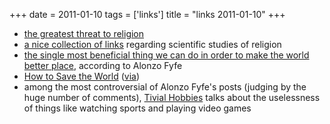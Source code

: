 +++
date = 2011-01-10
tags = ['links']
title = "links 2011-01-10"
+++

-   [the greatest threat to religion]
-   [a nice collection of links] regarding scientific studies of
    religion
-   [the single most beneficial thing we can do in order to make the
    world better place], according to Alonzo Fyfe
-   [How to Save the World] ([via])
-   among the most controversial of Alonzo Fyfe\'s posts (judging by the
    huge number of comments), [Tivial Hobbies] talks about the
    uselessness of things like watching sports and playing video games

  [the greatest threat to religion]: http://www.edge.org/3rd_culture/paul07/paul07_index.html
  [a nice collection of links]: http://commonsenseatheism.com/?p=13688
  [the single most beneficial thing we can do in order to make the world
  better place]: http://commonsenseatheism.com/?p=9539
  [How to Save the World]: http://lesswrong.com/lw/373/how_to_save_the_world/
  [via]: http://commonsenseatheism.com/?p=12297
  [Tivial Hobbies]: http://commonsenseatheism.com/?p=9537
